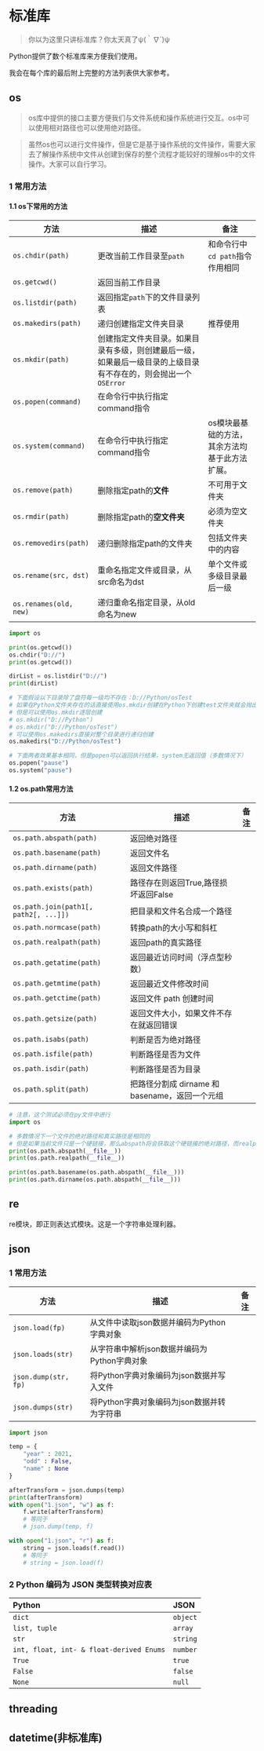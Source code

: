 # 标准库

> 你以为这里只讲标准库？你太天真了ψ(｀∇´)ψ

Python提供了数个标准库来方便我们使用。

我会在每个库的最后附上完整的方法列表供大家参考。

## os

> os库中提供的接口主要方便我们与文件系统和操作系统进行交互。os中可以使用相对路径也可以使用绝对路径。

> 虽然os也可以进行文件操作，但是它是基于操作系统的文件操作，需要大家去了解操作系统中文件从创建到保存的整个流程才能较好的理解os中的文件操作。大家可以自行学习。

### 1 常用方法

#### 1.1 os下常用的方法

| 方法                   | 描述                                                         | 备注                                           |
| ---------------------- | ------------------------------------------------------------ | ---------------------------------------------- |
| `os.chdir(path)`       | 更改当前工作目录至`path`                                     | 和命令行中`cd path`指令作用相同                |
| `os.getcwd()`          | 返回当前工作目录                                             |                                                |
| `os.listdir(path)`     | 返回指定`path`下的文件目录列表                               |                                                |
| `os.makedirs(path)`    | 递归创建指定文件夹目录                                       | 推荐使用                                       |
| `os.mkdir(path)`       | 创建指定文件夹目录。如果目录有多级，则创建最后一级，如果最后一级目录的上级目录有不存在的，则会抛出一个`OSError` |                                                |
| `os.popen(command)`    | 在命令行中执行指定command指令                                |                                                |
| `os.system(command)`   | 在命令行中执行指定command指令                                | os模块最基础的方法，其余方法均基于此方法扩展。 |
| `os.remove(path)`      | 删除指定path的**文件**                                       | 不可用于文件夹                                 |
| `os.rmdir(path)`       | 删除指定path的**空文件夹**                                   | 必须为空文件夹                                 |
| `os.removedirs(path)`  | 递归删除指定path的文件夹                                     | 包括文件夹中的内容                             |
| `os.rename(src, dst)`  | 重命名指定文件或目录，从src命名为dst                         | 单个文件或多级目录最后一级                     |
| `os.renames(old, new)` | 递归重命名指定目录，从old命名为new                           |                                                |

```python
import os

print(os.getcwd())
os.chdir("D://")
print(os.getcwd())

dirList = os.listdir("D://")
print(dirList)

# 下面假设以下目录除了盘符每一级均不存在：D://Python/osTest
# 如果在Python文件夹存在的话直接使用os.mkdir创建在Python下创建test文件夹就会抛出错误
# 但是可以使用os.mkdir逐层创建
# os.mkdir("D://Python")
# os.mkdir("D://Python/osTest")
# 可以使用os.makedirs直接对整个目录进行递归创建
os.makedirs("D://Python/osTest")

# 下面两者效果基本相同，但是popen可以返回执行结果，system无返回值（多数情况下）
os.popen("pause")
os.system("pause")
```

#### 1.2 os.path常用方法

| 方法                                  | 描述                                           | 备注 |
| ------------------------------------- | ---------------------------------------------- | ---- |
| `os.path.abspath(path)`               | 返回绝对路径                                   |      |
| `os.path.basename(path)`              | 返回文件名                                     |      |
| `os.path.dirname(path)`               | 返回文件路径                                   |      |
| `os.path.exists(path)`                | 路径存在则返回True,路径损坏返回False           |      |
| `os.path.join(path1[, path2[, ...]])` | 把目录和文件名合成一个路径                     |      |
| `os.path.normcase(path)`              | 转换path的大小写和斜杠                         |      |
| `os.path.realpath(path)`              | 返回path的真实路径                             |      |
| `os.path.getatime(path)`              | 返回最近访问时间（浮点型秒数）                 |      |
| `os.path.getmtime(path)`              | 返回最近文件修改时间                           |      |
| `os.path.getctime(path)`              | 返回文件 path 创建时间                         |      |
| `os.path.getsize(path)`               | 返回文件大小，如果文件不存在就返回错误         |      |
| `os.path.isabs(path)`                 | 判断是否为绝对路径                             |      |
| `os.path.isfile(path)`                | 判断路径是否为文件                             |      |
| `os.path.isdir(path)`                 | 判断路径是否为目录                             |      |
| `os.path.split(path)`                 | 把路径分割成 dirname 和 basename，返回一个元组 |      |

```python
# 注意，这个测试必须在py文件中进行
import os

# 多数情况下一个文件的绝对路径和真实路径是相同的
# 但是如果当前文件只是一个硬链接，那么abspath将会获取这个硬链接的绝对路径，而realpath会获取这个硬链接所链接的文件的绝对路径
print(os.path.abspath(__file__))
print(os.path.realpath(__file__))

print(os.path.basename(os.path.abspath(__file__)))
print(os.path.dirname(os.path.abspath(__file__)))
```

## re

re模块，即正则表达式模块。这是一个字符串处理利器。



## json

### 1 常用方法

| 方法                 | 描述                                         | 备注 |
| -------------------- | -------------------------------------------- | ---- |
| `json.load(fp)`      | 从文件中读取json数据并编码为Python字典对象   |      |
| `json.loads(str)`    | 从字符串中解析json数据并编码为Python字典对象 |      |
| `json.dump(str, fp)` | 将Python字典对象编码为json数据并写入文件     |      |
| `json.dumps(str)`    | 将Python字典对象编码为json数据并转为字符串   |      |

```python
import json

temp = {
    "year" : 2021,
    "odd" : False,
    "name" : None
}

afterTransform = json.dumps(temp)
print(afterTransform)
with open("1.json", "w") as f:
    f.write(afterTransform)
    # 等同于
    # json.dump(temp, f)

with open("1.json", "r") as f:
    string = json.loads(f.read())
    # 等同于
    # string = json.load(f)
```

### 2 Python 编码为 JSON 类型转换对应表

| Python                                   | JSON     |
| :--------------------------------------- | :------- |
| `dict`                                   | `object` |
| `list, tuple`                            | `array`  |
| `str`                                    | `string` |
| `int, float, int- & float-derived Enums` | `number` |
| `True`                                   | `true`   |
| `False`                                  | `false`  |
| `None`                                   | `null`   |

## threading



## datetime(非标准库)

